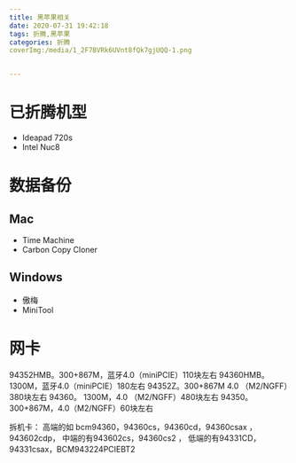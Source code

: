 ```yaml
---
title: 黑苹果相关
date: 2020-07-31 19:42:18
tags: 折腾,黑苹果
categories: 折腾
coverImg:/media/1_2F7BVRk6UVnt8fQk7gjUQQ-1.png


---
```


# 已折腾机型
- Ideapad 720s
- Intel Nuc8

# 数据备份
## Mac
- Time Machine
- Carbon Copy Cloner

## Windows
- 傲梅
- MiniTool

# 网卡
94352HMB。300+867M，蓝牙4.0（miniPCIE）110块左右
94360HMB。1300M，蓝牙4.0（miniPCIE）180左右
94352Z。300+867M 4.0 （M2/NGFF）380块左右
94360。   1300M，4.0 （M2/NGFF）480块左右
94350。300+867M，4.0（M2/NGFF）60块左右

拆机卡：
高端的如 bcm94360，94360cs，94360cd，94360csax ，943602cdp，
中端的有943602cs，94360cs2 ，
低端的有94331CD，94331csax，BCM943224PCIEBT2